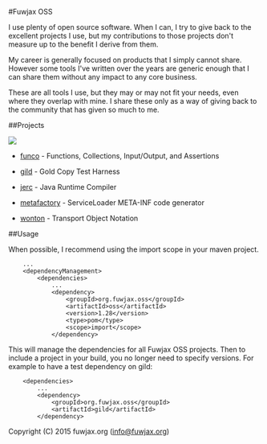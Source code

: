 <!--

    Copyright (C) 2015 fuwjax.org (info@fuwjax.org)

    Licensed under the Apache License, Version 2.0 (the "License");
    you may not use this file except in compliance with the License.
    You may obtain a copy of the License at

            http://www.apache.org/licenses/LICENSE-2.0

    Unless required by applicable law or agreed to in writing, software
    distributed under the License is distributed on an "AS IS" BASIS,
    WITHOUT WARRANTIES OR CONDITIONS OF ANY KIND, either express or implied.
    See the License for the specific language governing permissions and
    limitations under the License.

-->
#Fuwjax OSS

I use plenty of open source software. When I can, I try to give back to the excellent projects I use, but my contributions to those projects don't measure up to the benefit I derive from them.

My career is generally focused on products that I simply cannot share. However some tools I've written over the years are generic enough that I can share them without any impact to any core business.

These are all tools I use, but they may or may not fit your needs, even where they overlap with mine. I share these only as a way of giving back to the community that has given so much to me.


##Projects

<img src="https://travis-ci.org/fuwjax/ev-oss.svg?branch=master"/>

* [funco](funco) - Functions, Collections, Input/Output, and Assertions

* [gild](gild) - Gold Copy Test Harness

* [jerc](jerc) - Java Runtime Compiler

* [metafactory](metafactory) - ServiceLoader META-INF code generator

* [wonton](wonton) - Transport Object Notation

##Usage

When possible, I recommend using the import scope in your maven project.

```
	...
	<dependencyManagement>
		<dependencies>
			...
			<dependency>
				<groupId>org.fuwjax.oss</groupId>
				<artifactId>oss</artifactId>
				<version>1.28</version>
				<type>pom</type>
				<scope>import</scope>
			</dependency>
```

This will manage the dependencies for all Fuwjax OSS projects. Then to include a project in your build, you no longer need to specify versions. For example to have a test
dependency on gild:

```
	<dependencies>
		...
		<dependency>
			<groupId>org.fuwjax.oss</groupId>
			<artifactId>gild</artifactId>
		</dependency>
```

Copyright (C) 2015 fuwjax.org (info@fuwjax.org)
